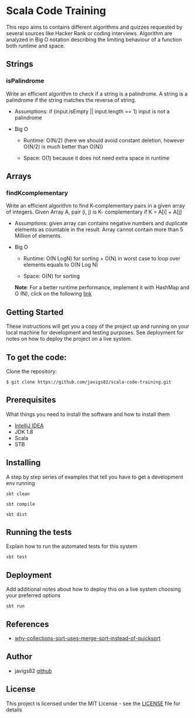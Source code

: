 # Scala Code Training

This repo aims to contains different algorithms and quizzes requested by several sources like Hacker Rank 
or coding interviews. Algorithm are analyzed in Big O notation describing the limiting behaviour of a function both 
runtime and space.

## Strings

### isPalindrome

Write an efficient algorithm to check if a string is a palindrome. A string is a palindrome if the string
matches the reverse of string.

 - Assumptions: if (input.isEmpty || input.length == 1) input is not a palindrome

 - Big O

   - Runtime: O(N/2) (here we should avoid constant deletion, however O(N/2) is much better than O(N))  
   
   - Space: O(1) because it does not need extra space in runtime

## Arrays

### findKcomplementary

Write an efficient algorithm to find K-complementary pairs in a given array of integers. Given Array
A, pair (i, j) is K- complementary if K = A[i] + A[j]
 
 - Assumptions: given array can contains negative numbers and duplicate elements as countable in the result.
 Array cannot contain more than 5 Million of elements. 

 - Big O
 
   - Runtime: O(N LogN) for sorting + O(N) in worst case to loop over elements equals to O(N Log N) 

   - Space: O(N) for sorting
   
   **Note**: For a better runtime performance, implement it with HashMap and O (N), click on the following
   [link](https://thecodebutchery.com/2015/03/29/codility-and-the-k-complementary-pairs-in-array-challenge/) 
   
## Getting Started

These instructions will get you a copy of the project up and running on your local machine for development and testing 
purposes. See deployment for notes on how to deploy the project on a live system.


To get the code:
-------------------

Clone the repository:

    $ git clone https://github.com/javigs82/scala-code-training.git


## Prerequisites

What things you need to install the software and how to install them
* [IntelliJ IDEA](https://www.jetbrains.com/idea/)
* JDK 1.8
* Scala
* STB

## Installing

A step by step series of examples that tell you have to get a development env running

```
sbt clean
```
```
sbt compile
```
```
sbt dist
```

## Running the tests

Explain how to run the automated tests for this system

```
sbt test
```

## Deployment

Add additional notes about how to deploy this on a live system choosing your preferred options
```
sbt run
```

## References

 - [why-collections-sort-uses-merge-sort-instead-of-quicksort](https://stackoverflow.com/questions/15154158/why-collections-sort-uses-merge-sort-instead-of-quicksort)
 
## Author
 
 * javigs82 [github](https://github.com/javigs82/)
 
## License
 
 This project is licensed under the MIT License - see the [LICENSE](LICENSE) file for details